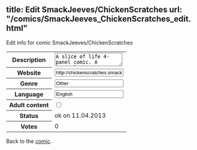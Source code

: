 title: Edit SmackJeeves/ChickenScratches
url: "/comics/SmackJeeves_ChickenScratches_edit.html"
---
Edit info for comic SmackJeeves/ChickenScratches

<form name="comic" action="http://gaepostmail.appengine.com/comic" name="post">
<table class="comicinfo">
<tr>
<th>Description</th><td><textarea name="description">A slice of life 4-panel comic. A journal about a young man and his troubles in life. Updates Monday to Friday. Sunday is a Sketchbook entry.</textarea></td>
</tr>
<tr>
<th>Website</th><td><input type="text" name="url" value="http://chickenscratches.smackjeeves.com/comics/"/></td>
</tr>
<tr>
<th>Genre</th><td><input type="text" name="genre" value="Other"/></td>
</tr>
<tr>
<th>Language</th><td><input type="text" name="language" value="English"/></td>
</tr>
<tr>
<th>Adult content</th><td><input type="checkbox" name="adult" value="adult" /></td>
</tr>
<tr>
<th>Status</th><td>ok on 11.04.2013</td>
</tr>
<tr>
<th>Votes</th><td>0</div></td>
</tr>
</table>
</form>

Back to the [comic](/comics/SmackJeeves_ChickenScratches.html).
